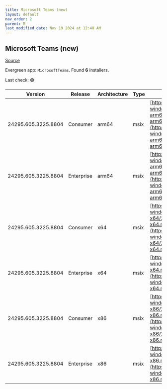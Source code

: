 ```yaml
---
title: Microsoft Teams (new)
layout: default
nav_order: 2
parent: M
last_modified_date: Nov 19 2024 at 12:48 AM
---
```


## Microsoft Teams (new)

[Source](https://www.microsoft.com/teams)

Evergreen app: `MicrosoftTeams`. Found **6** installers.

Last check: 🟢

| Version             | Release    | Architecture | Type | URI                                                                                                                                                                                                                                |
| ------------------- | ---------- | ------------ | ---- | ---------------------------------------------------------------------------------------------------------------------------------------------------------------------------------------------------------------------------------- |
| 24295.605.3225.8804 | Consumer   | arm64        | msix | [https://installer.teams.static.microsoft/production-windows-arm64/24295.605.3225.8804/MicrosoftTeams-arm64.msix](https://installer.teams.static.microsoft/production-windows-arm64/24295.605.3225.8804/MicrosoftTeams-arm64.msix) |
| 24295.605.3225.8804 | Enterprise | arm64        | msix | [https://installer.teams.static.microsoft/production-windows-arm64/24295.605.3225.8804/MSTeams-arm64.msix](https://installer.teams.static.microsoft/production-windows-arm64/24295.605.3225.8804/MSTeams-arm64.msix)               |
| 24295.605.3225.8804 | Consumer   | x64          | msix | [https://installer.teams.static.microsoft/production-windows-x64/24295.605.3225.8804/MicrosoftTeams-x64.msix](https://installer.teams.static.microsoft/production-windows-x64/24295.605.3225.8804/MicrosoftTeams-x64.msix)         |
| 24295.605.3225.8804 | Enterprise | x64          | msix | [https://installer.teams.static.microsoft/production-windows-x64/24295.605.3225.8804/MSTeams-x64.msix](https://installer.teams.static.microsoft/production-windows-x64/24295.605.3225.8804/MSTeams-x64.msix)                       |
| 24295.605.3225.8804 | Consumer   | x86          | msix | [https://installer.teams.static.microsoft/production-windows-x86/24295.605.3225.8804/MicrosoftTeams-x86.msix](https://installer.teams.static.microsoft/production-windows-x86/24295.605.3225.8804/MicrosoftTeams-x86.msix)         |
| 24295.605.3225.8804 | Enterprise | x86          | msix | [https://installer.teams.static.microsoft/production-windows-x86/24295.605.3225.8804/MSTeams-x86.msix](https://installer.teams.static.microsoft/production-windows-x86/24295.605.3225.8804/MSTeams-x86.msix)                       |
